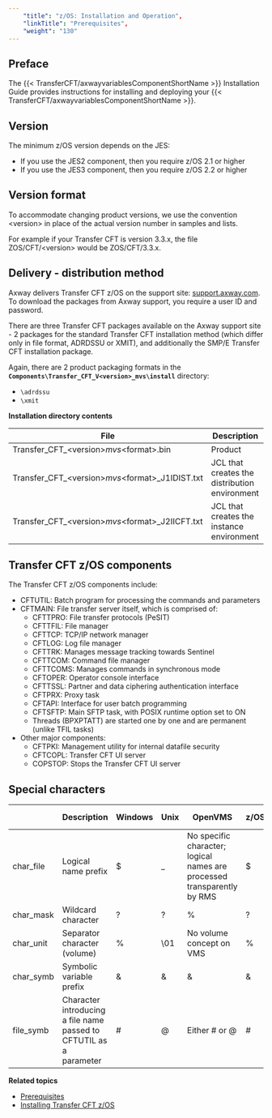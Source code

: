 ```yaml
---
    "title": "z/OS: Installation and Operation",
    "linkTitle": "Prerequisites",
    "weight": "130"
---
```

Preface
-------

The {{< TransferCFT/axwayvariablesComponentShortName  >}} Installation Guide provides instructions for installing and deploying your {{< TransferCFT/axwayvariablesComponentShortName  >}}.

<span id="Installation support format"></span>

Version
-------

The minimum z/OS version depends on the JES:

- If you use the JES2 component, then you require z/OS 2.1 or higher
- If you use the JES3 component, then you require z/OS 2.2 or higher

<span id="Installation support format"></span>

Version format
--------------

To accommodate changing product versions, we use the convention &lt;version&gt; in place of the actual version number in samples and lists.

For example if your Transfer CFT is version 3.3.x, the file ZOS/CFT/&lt;version&gt; would be ZOS/CFT/3.3.x.

<span id="Delivery process"></span>

Delivery - distribution method
------------------------------

Axway delivers Transfer CFT z/OS on the support site: [support.axway.com](https://support.axway.com/). To download the packages from Axway support, you require a user ID and password.

There are three Transfer CFT packages available on the Axway support site - 2 packages for the standard Transfer CFT installation method (which differ only in file format, ADRDSSU or XMIT), and additionally the SMP/E Transfer CFT installation package.

Again, there are 2 product packaging formats in the **`Components\Transfer_CFT_V<version>_mvs\install`** directory:

- `\adrdssu  `
- `\xmit `

**<span id="kanchor13"></span>Installation directory contents**


| File  | Description  |
| --- | --- |
| Transfer_CFT_&lt;version&gt;_mvs_&lt;format&gt;.bin | Product |
| Transfer_CFT_&lt;version&gt;_mvs_&lt;format&gt;_J1IDIST.txt | JCL that creates the distribution environment |
| Transfer_CFT_&lt;version&gt;_mvs_&lt;format&gt;_J2IICFT.txt | JCL that creates the instance environment |


<span id="kanchor14"></span>

Transfer CFT z/OS components
----------------------------

The Transfer CFT z/OS components include:

- CFTUTIL: Batch program for processing the commands and parameters
- CFTMAIN: File transfer server itself, which is comprised of:
    -   CFTTPRO: File transfer protocols (PeSIT)
    -   CFTTFIL: File manager
    -   CFTTCP: TCP/IP network manager
    -   CFTLOG: Log file manager
    -   CFTTRK: Manages message tracking towards Sentinel
    -   CFTTCOM: Command file manager
    -   CFTTCOMS: Manages commands in synchronous mode
    -   CFTOPER: Operator console interface
    -   CFTTSSL: Partner and data ciphering authentication interface
    -   CFTPRX: Proxy task
    -   CFTAPI: Interface for user batch programming
    -   CFTSFTP: Main SFTP task, with POSIX runtime option set to ON
    -   Threads (BPXPTATT) are started one by one and are permanent (unlike TFIL tasks)
- Other major components:
    -   CFTPKI: Management utility for internal datafile security
    -   CFTCOPL: Transfer CFT UI server
    -   COPSTOP: Stops the Transfer CFT UI server

<span id="Special"></span>

Special characters
------------------


|   | Description  | Windows  | Unix  | OpenVMS  | z/OS  | IBM i  |
| --- | --- | --- | --- | --- | --- | --- |
| char_file  | Logical name prefix | $  | _  | No specific character;<br/> logical names are<br/> processed transparently by RMS | $  | +  |
| char_mask  | Wildcard character  | ?  | ?  | %  | ?  | ?  |
| char_unit  | Separator character (volume)  | %  | \01  | No volume concept on VMS  | %  | ;  |
| char_symb  | Symbolic variable prefix  | &amp;  | &amp;  | &amp;  | &amp;  | ?  |
| file_symb  | Character introducing a file name passed to CFTUTIL as a parameter  | #  | @  | Either # or @  | #  | #  |


****Related topics****

- [Prerequisites](r_prerequistes_zos)
- [Installing Transfer CFT z/OS]()
